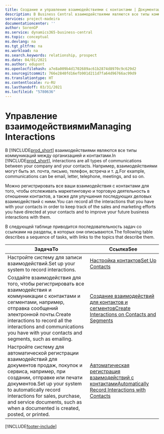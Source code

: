```yaml
---
title: Создание и управление взаимодействиями с контактами | Документация Майкрософт
description: В Business Central взаимодействиями являются все типы коммуникаций между организацией и контактами. Например, взаимодействиями могут быть эл. почта, письмо, телефон, встреча и т. д.
services: project-madeira
documentationcenter: ''
author: SorenGP
ms.service: dynamics365-business-central
ms.topic: conceptual
ms.devlang: na
ms.tgt_pltfrm: na
ms.workload: na
ms.search.keywords: relationship, prospect
ms.date: 04/01/2021
ms.author: edupont
ms.openlocfilehash: a7e8a009b4d1702689ac61b2874d8970c9c629d2
ms.sourcegitcommit: 766e2840fd16efb901d211d7fa64d96766ac99d9
ms.translationtype: HT
ms.contentlocale: ru-RU
ms.lasthandoff: 03/31/2021
ms.locfileid: "5780636"
---
```

# <a name="managing-interactions"></a><span data-ttu-id="14b27-104">Управление взаимодействиями</span><span class="sxs-lookup"><span data-stu-id="14b27-104">Managing Interactions</span></span>
<span data-ttu-id="14b27-105">В [!INCLUDE[prod_short](includes/prod_short.md)] взаимодействиями являются все типы коммуникаций между организацией и контактами.</span><span class="sxs-lookup"><span data-stu-id="14b27-105">In [!INCLUDE[prod_short](includes/prod_short.md)], interactions are all types of communications between your company and your contacts.</span></span> <span data-ttu-id="14b27-106">Например, взаимодействиями могут быть эл. почта, письмо, телефон, встреча и т. д.</span><span class="sxs-lookup"><span data-stu-id="14b27-106">For example, communications can be email, letter, telephone, meetings, and so on.</span></span>

<span data-ttu-id="14b27-107">Можно регистрировать все ваши взаимодействия с контактами для того, чтобы отслеживать маркетинговую и торговую деятельность в отношении контактов, а также для улучшения последующих деловых взаимодействий с ними.</span><span class="sxs-lookup"><span data-stu-id="14b27-107">You can record all the interactions that you have with your contacts in order to keep track of the sales and marketing efforts you have directed at your contacts and to improve your future business interactions with them.</span></span>

<span data-ttu-id="14b27-108">В следующей таблице приводится последовательность задач со ссылками на разделы, в которых они описываются.</span><span class="sxs-lookup"><span data-stu-id="14b27-108">The following table describes a sequence of tasks, with links to the topics that describe them.</span></span>

| <span data-ttu-id="14b27-109">Задача</span><span class="sxs-lookup"><span data-stu-id="14b27-109">To</span></span> | <span data-ttu-id="14b27-110">Ссылка</span><span class="sxs-lookup"><span data-stu-id="14b27-110">See</span></span> |
| --- | --- |
| <span data-ttu-id="14b27-111">Настройте систему для записи взаимодействий.</span><span class="sxs-lookup"><span data-stu-id="14b27-111">Set up your system to record interactions.</span></span> |[<span data-ttu-id="14b27-112">Настройка контактов</span><span class="sxs-lookup"><span data-stu-id="14b27-112">Set Up Contacts</span></span>](marketing-setup-contacts.md) |
|<span data-ttu-id="14b27-113">Создайте взаимодействия для того, чтобы регистрировать все взаимодействия и коммуникации с контактами и сегментами, например, отправка сообщений электронной почты.</span><span class="sxs-lookup"><span data-stu-id="14b27-113">Create interactions to record all the interactions and communications you have with your contacts and segments, such as emailing.</span></span>|[<span data-ttu-id="14b27-114">Создание взаимодействий для контактов и сегментов</span><span class="sxs-lookup"><span data-stu-id="14b27-114">Create Interactions on Contacts and Segments</span></span>](marketing-how-create-interactions.md)|
|<span data-ttu-id="14b27-115">Настройте систему для автоматической регистрации взаимодействий для документов продаж, покупок и сервиса, например, при создании, отправке или печати документов.</span><span class="sxs-lookup"><span data-stu-id="14b27-115">Set up your system to automatically record interactions for sales, purchase, and service documents, such as when a documented is created, posted, or printed.</span></span>|[<span data-ttu-id="14b27-116">Автоматическая регистрация взаимодействий с контактами</span><span class="sxs-lookup"><span data-stu-id="14b27-116">Automatically Record Interactions with Contacts</span></span>](marketing-auto-record-interactions.md)|


[!INCLUDE[footer-include](includes/footer-banner.md)]